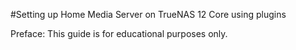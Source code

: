 
#Setting up Home Media Server on TrueNAS 12 Core using plugins


Preface: This guide is for educational purposes only. 

